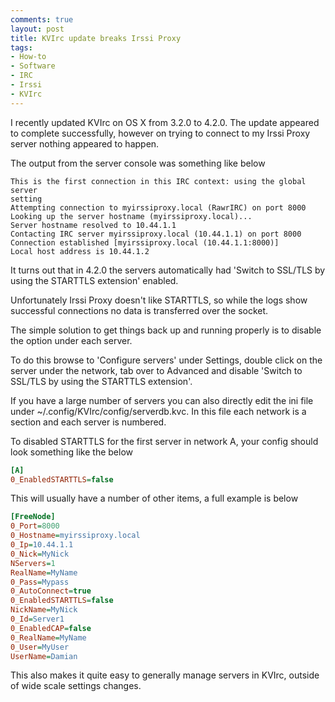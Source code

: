 ```yaml
---
comments: true
layout: post
title: KVIrc update breaks Irssi Proxy
tags:
- How-to
- Software
- IRC
- Irssi
- KVIrc
---
```


I recently updated KVIrc on OS X from 3.2.0 to 4.2.0.
The update appeared to complete successfully, however on trying to connect to my
Irssi Proxy server nothing appeared to happen.

The output from the server console was something like below

```text
This is the first connection in this IRC context: using the global server
setting
Attempting connection to myirssiproxy.local (RawrIRC) on port 8000
Looking up the server hostname (myirssiproxy.local)...
Server hostname resolved to 10.44.1.1
Contacting IRC server myirssiproxy.local (10.44.1.1) on port 8000
Connection established [myirssiproxy.local (10.44.1.1:8000)]
Local host address is 10.44.1.2
```

It turns out that in 4.2.0 the servers automatically had 'Switch to SSL/TLS by
using the STARTTLS extension' enabled.

Unfortunately Irssi Proxy doesn't like STARTTLS, so while the logs show
successful connections no data is transferred over the socket.

The simple solution to get things back up and running properly is to disable the
option under each server.

To do this browse to 'Configure servers' under Settings, double click on the
server under the network, tab over to Advanced and disable 'Switch to SSL/TLS by
using the STARTTLS extension'.

If you have a large number of servers you can also directly edit the ini file
under ~/.config/KVIrc/config/serverdb.kvc. In this file each network is a
section and each server is numbered.

To disabled STARTTLS for the first server in network A, your config should look
something like the below

```ini
[A]
0_EnabledSTARTTLS=false
```

This will usually have a number of other items, a full example is below

```ini
[FreeNode]
0_Port=8000
0_Hostname=myirssiproxy.local
0_Ip=10.44.1.1
0_Nick=MyNick
NServers=1
RealName=MyName
0_Pass=Mypass
0_AutoConnect=true
0_EnabledSTARTTLS=false
NickName=MyNick
0_Id=Server1
0_EnabledCAP=false
0_RealName=MyName
0_User=MyUser
UserName=Damian
```

This also makes it quite easy to generally manage servers in KVIrc, outside of wide
scale settings changes.

